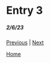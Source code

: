 # Entry 3
##### 2/6/23























[Previous](entry02.md) | [Next](entry04.md)

[Home](../README.md)
